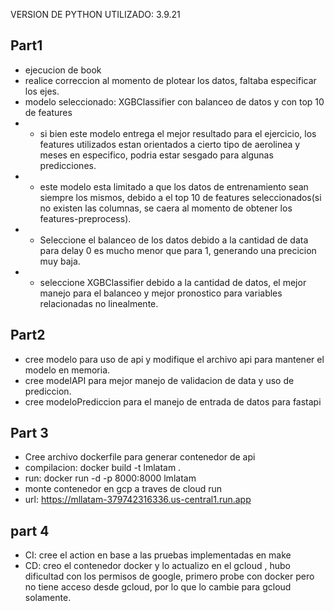 VERSION DE PYTHON UTILIZADO: 3.9.21
## Part1
* ejecucion de book
* realice correccion al momento de plotear los datos, faltaba especificar los ejes.
* modelo seleccionado: XGBClassifier con balanceo de datos y con top 10 de features
* * si bien este modelo entrega el mejor resultado para el ejercicio, los features utilizados estan orientados a cierto tipo de aerolinea y meses en especifico, podria estar sesgado para algunas predicciones.
* * este modelo esta limitado a que los datos de entrenamiento sean siempre los mismos, debido a el top 10 de features seleccionados(si no existen las columnas, se caera al momento de obtener los features-preprocess).
* * Seleccione el balanceo de los datos debido a la cantidad de data para delay 0 es mucho menor que para 1, generando una precicion muy baja.
* * seleccione XGBClassifier debido a la cantidad de datos, el mejor manejo para el balanceo y mejor pronostico para variables relacionadas no linealmente.

## Part2
* cree modelo para uso de api y modifique el archivo api para mantener el modelo en memoria.
* cree modelAPI para mejor manejo de validacion de data y uso de prediccion.
* cree modeloPrediccion para el manejo de entrada de datos para fastapi

## Part 3
* Cree archivo dockerfile para generar contenedor de api
* compilacion: docker build -t lmlatam .
* run: docker run -d -p 8000:8000 lmlatam
* monte contenedor en gcp a traves de cloud run
* url: https://mllatam-379742316336.us-central1.run.app

## part 4
* CI: cree el action en base a las pruebas implementadas en make
* CD: creo el contenedor docker y lo actualizo en el gcloud , hubo dificultad con los permisos de google, primero probe con docker pero no tiene acceso desde gcloud, por lo que lo cambie para gcloud solamente.